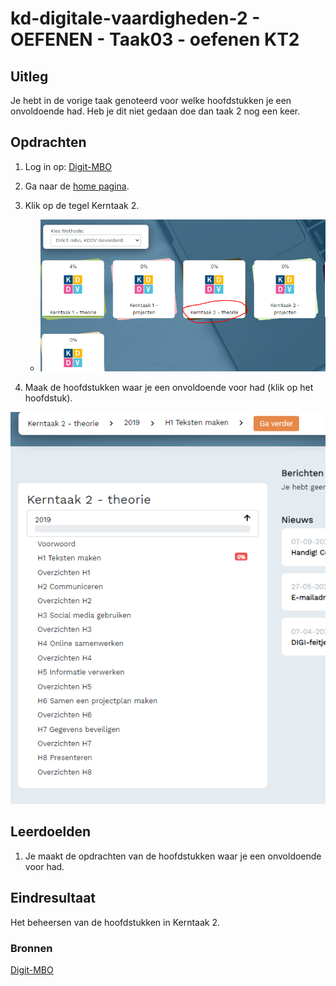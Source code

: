 # kd-digitale-vaardigheden-2 - OEFENEN - Taak03 - oefenen KT2

## Uitleg

Je hebt in de vorige taak genoteerd voor welke hoofdstukken je een onvoldoende had.
Heb je dit niet gedaan doe dan taak 2 nog een keer.

## Opdrachten

1. Log in op: [Digit-MBO](https://entree.instruct.nl/?elo=digit-mbo)
2. Ga naar de [home pagina](https://digit-mbo.nl/student/home/).
3. Klik op de tegel Kerntaak 2.

   - ![Tegel kerntaak 2](./images/kerntaak2.PNG)

4. Maak de hoofdstukken waar je een onvoldoende voor had (klik op het hoofdstuk).

![Hoofdstukken kerntaak 2](./images/hoofdstukken.PNG)

## Leerdoelden

1. Je maakt de opdrachten van de hoofdstukken waar je een onvoldoende voor had.

## Eindresultaat

Het beheersen van de hoofdstukken in Kerntaak 2.

### Bronnen

[Digit-MBO](https://entree.instruct.nl/?elo=digit-mbo)
